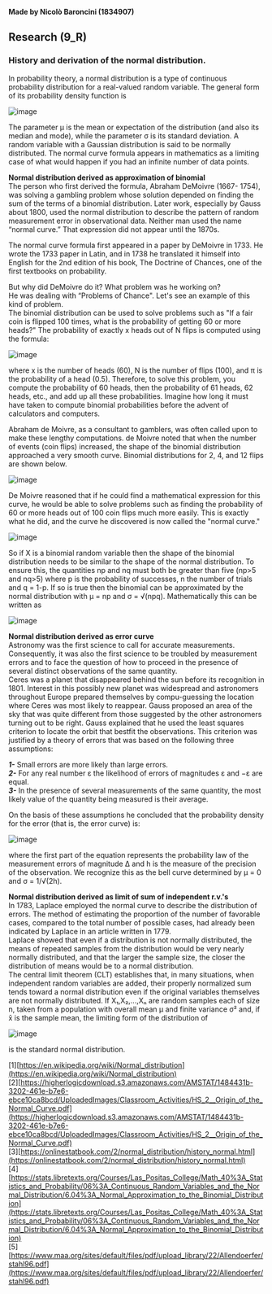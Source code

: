 **Made by Nicolò Baroncini (1834907)**

## Research (9_R)
### History and derivation of the normal distribution.

In probability theory, a normal distribution is a type of continuous probability distribution for a real-valued random variable. The general form of its probability density function is

![image](https://user-images.githubusercontent.com/78324346/140704520-ff0d4191-ed83-4f22-a865-5f8be09a5b4a.png)

The parameter μ is the mean or expectation of the distribution (and also its median and mode), while the parameter σ is its standard deviation. A random variable with a Gaussian distribution is said to be normally distributed. The normal curve formula appears in mathematics as a limiting case of what would happen if you had an
infinite number of data points.

**Normal distribution derived as approximation of binomial** \
The person who first derived the formula, Abraham DeMoivre (1667- 1754), was solving a gambling problem whose solution depended on finding the sum of the terms of a binomial distribution. Later work, especially by Gauss about 1800, used the normal distribution to describe the pattern of random measurement error in observational data. Neither man used the name “normal curve.” That expression did not appear until the 1870s. 

The normal curve formula first appeared in a paper by DeMoivre in 1733. He wrote the 1733 paper in Latin, and in 1738 he translated it himself into English for the 2nd edition of his book, The Doctrine of Chances, one of the first textbooks on probability.

But why did DeMoivre do it? What problem was he working on? \
He was dealing with “Problems of Chance". Let's see an example of this kind of problem. \
The binomial distribution can be used to solve problems such as "If a fair coin is flipped 100 times, what is the probability of getting 60 or more heads?" The probability of exactly x heads out of N flips is computed using the formula:

![image](https://user-images.githubusercontent.com/78324346/140710647-5c7e1e03-bc6d-42ee-b299-e73413a32dc7.png)

where x is the number of heads (60), N is the number of flips (100), and π is the probability of a head (0.5). Therefore, to solve this problem, you compute the probability of 60 heads, then the probability of 61 heads, 62 heads, etc., and add up all these probabilities. Imagine how long it must have taken to compute binomial probabilities before the advent of calculators and computers.

Abraham de Moivre, as a consultant to gamblers, was often called upon to make these lengthy computations. de Moivre noted that when the number of events (coin flips) increased, the shape of the binomial distribution approached a very smooth curve. Binomial distributions for 2, 4, and 12 flips are shown below.

![image](https://user-images.githubusercontent.com/78324346/140710893-e35a66dc-0af0-4624-8995-572a130f9b64.png)

De Moivre reasoned that if he could find a mathematical expression for this curve, he would be able to solve problems such as finding the probability of 60 or more heads out of 100 coin flips much more easily. This is exactly what he did, and the curve he discovered is now called the "normal curve."

![image](https://user-images.githubusercontent.com/78324346/140711747-ca1b8546-2afb-41bb-95d5-d87c3e5d12e2.png)

So if X is a binomial random variable then the shape of the binomial distribution needs to be similar to the shape of the normal distribution. To ensure this, the quantities np and nq must both be greater than five (np>5  and nq>5) where p is the probability of successes, n the number of trials and q = 1-p. If so is true then the binomial can be approximated by the normal distribution with μ = np and σ = √(npq).
Mathematically this can be written as 

![image](https://user-images.githubusercontent.com/78324346/140719450-14694fe8-435c-415f-abd6-f770496dd3af.png)

**Normal distribution derived as error curve**\
Astronomy was the first science to call for accurate measurements. Consequently, it
was also the first science to be troubled by measurement errors and to face the question
of how to proceed in the presence of several distinct observations of the same quantity. \
Ceres was a planet that disappeared behind the sun before its recognition in 1801. Interest in this possibly new planet was widespread and astronomers throughout Europe prepared themselves by compu-guessing the location where Ceres was most likely to reappear. Gauss proposed an area of the sky that was quite different from those suggested by the other astronomers turning out to be right. Gauss explained that he used the least squares criterion to locate the orbit that bestfit the observations. This criterion was justified by a theory of errors that was based on the following three assumptions:

***1-*** Small errors are more likely than large errors. \
***2-*** For any real number ε the likelihood of errors of magnitudes ε and −ε are equal. \
***3-*** In the presence of several measurements of the same quantity, the most likely value of the quantity being measured is their average. 

On the basis of these assumptions he concluded that the probability density for the error (that is, the error curve) is:

![image](https://user-images.githubusercontent.com/78324346/140717493-b82e568c-edd1-4707-a1ed-85e8cf09d6ee.png)

where the first part of the equation represents the probability law of the measurement errors of magnitude Δ and h is the measure of the precision of the observation. We recognize this as the bell curve determined by μ = 0 and σ = 1/√(2h).

**Normal distribution derived as limit of sum of independent r.v.'s**\
In 1783, Laplace employed the normal curve to describe the distribution of errors. The method of estimating the proportion of the number of favorable cases, compared to the total number of possible cases, had already been indicated by Laplace in an article written in 1779.\
Laplace showed that even if a distribution is not normally distributed, the means of repeated samples from the distribution would be very nearly normally distributed, and that the larger the sample size, the closer the distribution of means would be to a normal distribution. \
The central limit theorem (CLT) establishes that, in many situations, when independent random variables are added, their properly normalized sum tends toward a normal distribution even if the original variables themselves are not normally distributed. If X₁,X₂,...,Xₙ are random samples each of size n, taken from a population with overall mean μ and finite variance σ² and, if x̄ is the sample mean, the limiting form of the distribution of

![image](https://user-images.githubusercontent.com/78324346/140721408-058e7892-6388-468a-ab85-9a78f3db38ae.png)

is the standard normal distribution.

[1][https://en.wikipedia.org/wiki/Normal_distribution](https://en.wikipedia.org/wiki/Normal_distribution) \
[2][https://higherlogicdownload.s3.amazonaws.com/AMSTAT/1484431b-3202-461e-b7e6-ebce10ca8bcd/UploadedImages/Classroom_Activities/HS_2__Origin_of_the_Normal_Curve.pdf](https://higherlogicdownload.s3.amazonaws.com/AMSTAT/1484431b-3202-461e-b7e6-ebce10ca8bcd/UploadedImages/Classroom_Activities/HS_2__Origin_of_the_Normal_Curve.pdf) \
[3][https://onlinestatbook.com/2/normal_distribution/history_normal.html](https://onlinestatbook.com/2/normal_distribution/history_normal.html) \
[4][https://stats.libretexts.org/Courses/Las_Positas_College/Math_40%3A_Statistics_and_Probability/06%3A_Continuous_Random_Variables_and_the_Normal_Distribution/6.04%3A_Normal_Approximation_to_the_Binomial_Distribution](https://stats.libretexts.org/Courses/Las_Positas_College/Math_40%3A_Statistics_and_Probability/06%3A_Continuous_Random_Variables_and_the_Normal_Distribution/6.04%3A_Normal_Approximation_to_the_Binomial_Distribution) \
[5][https://www.maa.org/sites/default/files/pdf/upload_library/22/Allendoerfer/stahl96.pdf](https://www.maa.org/sites/default/files/pdf/upload_library/22/Allendoerfer/stahl96.pdf)
